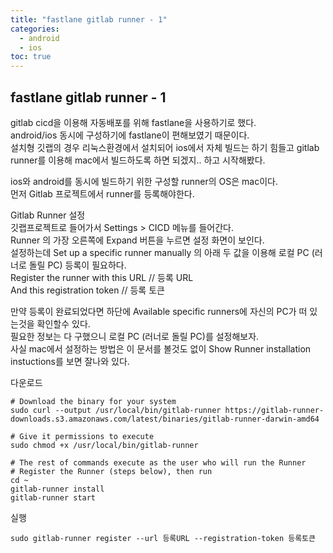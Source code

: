 ```yaml
---
title: "fastlane gitlab runner - 1"
categories: 
  - android
  - ios
toc: true
---
```


## fastlane gitlab runner - 1
  
gitlab cicd을 이용해 자동배포를 위해 fastlane을 사용하기로 했다.  
android/ios 동시에 구성하기에 fastlane이 편해보였기 때문이다.  
설치형 깃랩의 경우 리눅스환경에서 설치되어 ios에서 자체 빌드는 하기 힘들고 gitlab runner를 이용해 mac에서 빌드하도록 하면 되겠지.. 하고 시작해봤다.  
  
ios와 android를 동시에 빌드하기 위한 구성할 runner의 OS은 mac이다.  
먼저 Gitlab 프로젝트에서 runner를 등록해야한다.  
  
Gitlab Runner 설정  
깃랩프로젝트로 들어가서 Settings > CICD 메뉴를 들어간다.  
Runner 의 가장 오른쪽에 Expand 버튼을 누르면 설정 화면이 보인다.  
설정하는데 Set up a specific runner manually 의 아래 두 값을 이용해 로컬 PC (러너로 돌릴 PC) 등록이 필요하다.  
Register the runner with this URL  // 등록 URL  
And this registration token  // 등록 토큰  
  
만약 등록이 완료되었다면 하단에 Available specific runners에 자신의 PC가 떠 있는것을 확인할수 있다.  
필요한 정보는 다 구했으니 로컬 PC (러너로 돌릴 PC)를 설정해보자.  
사실 mac에서 설정하는 방법은 이 문서를 볼것도 없이 Show Runner installation instuctions를 보면 잘나와 있다.  
  
다운로드  
```
# Download the binary for your system
sudo curl --output /usr/local/bin/gitlab-runner https://gitlab-runner-downloads.s3.amazonaws.com/latest/binaries/gitlab-runner-darwin-amd64

# Give it permissions to execute
sudo chmod +x /usr/local/bin/gitlab-runner

# The rest of commands execute as the user who will run the Runner
# Register the Runner (steps below), then run
cd ~
gitlab-runner install
gitlab-runner start
```
  
실행  
```
sudo gitlab-runner register --url 등록URL --registration-token 등록토큰
```
